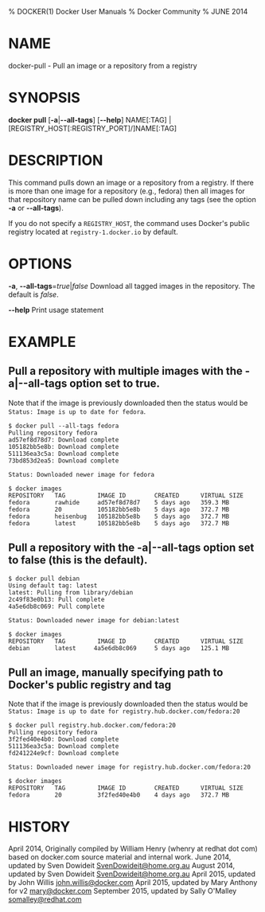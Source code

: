% DOCKER(1) Docker User Manuals
% Docker Community
% JUNE 2014
# NAME
docker-pull - Pull an image or a repository from a registry

# SYNOPSIS
**docker pull**
[**-a**|**--all-tags**]
[**--help**] 
NAME[:TAG] | [REGISTRY_HOST[:REGISTRY_PORT]/]NAME[:TAG]

# DESCRIPTION

This command pulls down an image or a repository from a registry. If
there is more than one image for a repository (e.g., fedora) then all
images for that repository name can be pulled down including any tags
(see the option **-a** or **--all-tags**).
    
If you do not specify a `REGISTRY_HOST`, the command uses Docker's public
registry located at `registry-1.docker.io` by default. 

# OPTIONS
**-a**, **--all-tags**=*true*|*false*
   Download all tagged images in the repository. The default is *false*.

**--help**
  Print usage statement

# EXAMPLE

## Pull a repository with multiple images with the -a|--all-tags option set to true.   
Note that if the  image is previously downloaded then the status would be
`Status: Image is up to date for fedora`.

    $ docker pull --all-tags fedora
    Pulling repository fedora
    ad57ef8d78d7: Download complete
    105182bb5e8b: Download complete
    511136ea3c5a: Download complete
    73bd853d2ea5: Download complete

    Status: Downloaded newer image for fedora

    $ docker images
    REPOSITORY   TAG         IMAGE ID        CREATED      VIRTUAL SIZE
    fedora       rawhide     ad57ef8d78d7    5 days ago   359.3 MB
    fedora       20          105182bb5e8b    5 days ago   372.7 MB
    fedora       heisenbug   105182bb5e8b    5 days ago   372.7 MB
    fedora       latest      105182bb5e8b    5 days ago   372.7 MB

## Pull a repository with the -a|--all-tags option set to false (this is the default).

    $ docker pull debian
    Using default tag: latest
    latest: Pulling from library/debian
    2c49f83e0b13: Pull complete 
    4a5e6db8c069: Pull complete 

    Status: Downloaded newer image for debian:latest
    
    $ docker images
    REPOSITORY   TAG         IMAGE ID        CREATED      VIRTUAL SIZE
    debian       latest     4a5e6db8c069     5 days ago   125.1 MB
         

## Pull an image, manually specifying path to Docker's public registry and tag
Note that if the  image is previously downloaded then the status would be
`Status: Image is up to date for registry.hub.docker.com/fedora:20`

    $ docker pull registry.hub.docker.com/fedora:20
    Pulling repository fedora
    3f2fed40e4b0: Download complete 
    511136ea3c5a: Download complete 
    fd241224e9cf: Download complete 

    Status: Downloaded newer image for registry.hub.docker.com/fedora:20

    $ docker images
    REPOSITORY   TAG         IMAGE ID        CREATED      VIRTUAL SIZE
    fedora       20          3f2fed40e4b0    4 days ago   372.7 MB


# HISTORY
April 2014, Originally compiled by William Henry (whenry at redhat dot com)
based on docker.com source material and internal work.
June 2014, updated by Sven Dowideit <SvenDowideit@home.org.au>
August 2014, updated by Sven Dowideit <SvenDowideit@home.org.au>
April 2015, updated by John Willis <john.willis@docker.com>
April 2015, updated by Mary Anthony for v2 <mary@docker.com>
September 2015, updated by Sally O'Malley <somalley@redhat.com>
